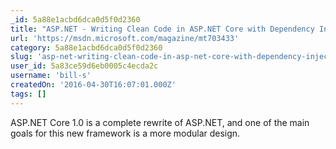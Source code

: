 ```yaml
---
_id: 5a88e1acbd6dca0d5f0d2360
title: "ASP.NET - Writing Clean Code in ASP.NET Core with Dependency Injection"
url: 'https://msdn.microsoft.com/magazine/mt703433'
category: 5a88e1acbd6dca0d5f0d2360
slug: 'asp-net-writing-clean-code-in-asp-net-core-with-dependency-injection-2'
user_id: 5a83ce59d6eb0005c4ecda2c
username: 'bill-s'
createdOn: '2016-04-30T16:07:01.000Z'
tags: []
---
```


ASP.NET Core 1.0 is a complete rewrite of ASP.NET, and one of the main goals for this new framework is a more modular design.

